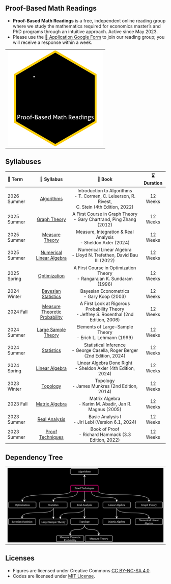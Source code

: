 ## Proof-Based Math Readings

- **Proof-Based Math Readings** is a free, independent online reading group where we study the mathematics required for economics master’s and PhD programs through an intuitive approach. Active since May 2023.
- Please use the [:page_facing_up: Application Google Form](https://docs.google.com/forms/d/e/1FAIpQLSf3OxwYuAwiDXMVTCQ_x3FTtKnHmRRkl_SXlpdfqTDty06PxQ/viewform) to join our reading group; you will receive a response within a week.

<table align="center">
  <tr>
    <td valign="top"><img src="https://github.com/zekiakyol/proof-based-math-readings/blob/main/source/figures/proofbasedmathreadings_logo_square.gif" width="300"></td>
  </tr>
</table>

## Syllabuses

:date: Term | :scroll: Syllabus | :closed_book: Book | :hourglass: Duration
:-- | :--: | :--: | :--:
2026 Summer | [Algorithms](https://github.com/zekiakyol/proof-based-math-readings/blob/main/PBMR_Algorithms_Syllabus.pdf) | Introduction to Algorithms <br> - T. Cormen, C. Leiserson, R. Rivest, <br> C. Stein (4th Edition, 2022) | 12 Weeks
2025 Summer | [Graph Theory](https://github.com/zekiakyol/proof-based-math-readings/blob/main/PBMR_GraphTheory_Syllabus.pdf) | A First Course in Graph Theory <br> - Gary Chartrand, Ping Zhang (2012)| 12 Weeks
2025 Summer | [Measure Theory](https://github.com/zekiakyol/proof-based-math-readings/blob/main/PBMR_MeasureTheory_Syllabus.pdf) | Measure, Integration & Real Analysis <br> - Sheldon Axler (2024) | 12 Weeks
2025 Summer | [Numerical <br> Linear Algebra](https://github.com/zekiakyol/proof-based-math-readings/blob/main/PBMR_NumericalLinearAlgebra_Syllabus.pdf) | Numerical Linear Algebra <br> - Lloyd N. Trefethen, David Bau III (2022)| 12 Weeks
2025 Spring | [Optimization](https://github.com/zekiakyol/proof-based-math-readings/blob/main/PBMR_Optimization_Syllabus.pdf) | A First Course in Optimization Theory <br> - Rangarajan K. Sundaram (1996) | 12 Weeks
2024 Winter | [Bayesian <br> Statistics](https://github.com/zekiakyol/proof-based-math-readings/blob/main/PBMR_BayesianStatistics_Syllabus.pdf) | Bayesian Econometrics <br> - Gary Koop (2003) | 12 Weeks
2024 Fall   | [Measure <br> Theoretic <br> Probability](https://github.com/zekiakyol/proof-based-math-readings/blob/main/PBMR_MeasureTheoreticProbability_Syllabus.pdf) | A First Look at Rigorous Probability Theory <br> - Jeffrey S. Rosenthal (2nd Edition, 2006) | 12 Weeks
2024 Summer | [Large Sample <br> Theory](https://github.com/zekiakyol/proof-based-math-readings/blob/main/PBMR_LargeSampleTheory_Syllabus.pdf) | Elements of Large-Sample Theory <br> - Erich L. Lehmann (1999) | 12 Weeks
2024 Summer | [Statistics](https://github.com/zekiakyol/proof-based-math-readings/blob/main/PBMR_Statistics_Syllabus.pdf) | Statistical Inference <br> - George Casella, Roger Berger (2nd Edition, 2024) | 12 Weeks
2024 Spring | [Linear Algebra](https://github.com/zekiakyol/proof-based-math-readings/blob/main/PBMR_LinearAlgebra_Syllabus.pdf) | Linear Algebra Done Right <br> - Sheldon Axler (4th Edition, 2024) | 12 Weeks
2023 Winter | [Topology](https://github.com/zekiakyol/proof-based-math-readings/blob/main/PBMR_Topology_Syllabus.pdf) | Topology <br> - James Munkres (2nd Edition, 2014) | 12 Weeks
2023 Fall   | [Matrix Algebra](https://github.com/zekiakyol/proof-based-math-readings/blob/main/PBMR_MatrixAlgebra_Syllabus.pdf) | Matrix Algebra <br> - Karim M. Abadir, Jan R. Magnus (2005) | 12 Weeks
2023 Summer | [Real Analysis](https://github.com/zekiakyol/proof-based-math-readings/blob/main/PBMR_RealAnalysis_Syllabus.pdf) | Basic Analysis I <br> - Jiri Lebl (Version 6.1, 2024) | 12 Weeks
2023 Summer | [Proof Techniques](https://github.com/zekiakyol/proof-based-math-readings/blob/main/PBMR_ProofTechniques_Syllabus.pdf) | Book of Proof <br> - Richard Hammack (3.3 Edition, 2022) | 12 Weeks

## Dependency Tree

<table align="center">
  <tr>
    <td valign="top"><img src="https://github.com/zekiakyol/proof-based-math-readings/blob/main/source/figures/dependency_tree.png" width="800"></td>
  </tr>
</table>

## Licenses

- Figures are licensed under Creative Commons [CC BY-NC-SA 4.0](https://creativecommons.org/licenses/by-nc-sa/4.0).
- Codes are licensed under [MIT License](https://github.com/zekiakyol/proof-based-math-readings/blob/main/LICENSE).

